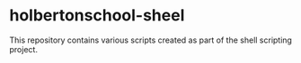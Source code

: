# holbertonschool-sheel
This repository contains various scripts created as part of the shell scripting project.
